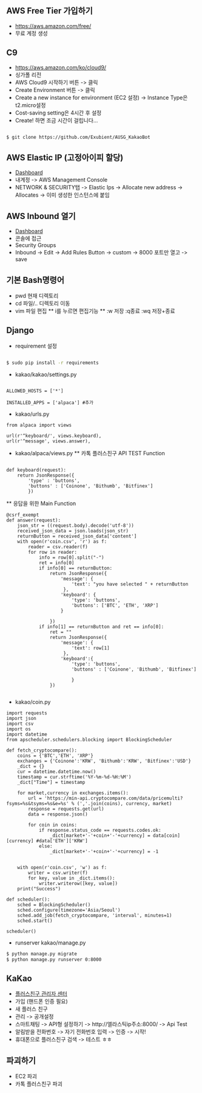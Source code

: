 ## AWS Free Tier 가입하기
* https://aws.amazon.com/free/
* 무료 계정 생성

## C9
* https://aws.amazon.com/ko/cloud9/
* 싱가폴 리전 
* AWS Cloud9 시작하기 버튼 -> 클릭
* Create Environment 버튼 -> 클릭
* Create a new instance for environment (EC2 설정) -> Instance Type은 t2.micro설정
* Cost-saving setting은 4시간 후 설정
* Create! 하면 조금 시간이 걸립니다...
```bash

$ git clone https://github.com/Exubient/AUSG_KakaoBot

```

## AWS Elastic IP (고정아이피 할당)
* [Dashboard](https://aws.amazon.com/ko/)
* 내계정 -> AWS Management Console
* NETWORK & SECURITY탭 -> Elastic Ips -> Allocate new address -> Allocates -> 이미 생성한 인스턴스에 붙임

## AWS Inbound 열기
* [Dashboard](https://aws.amazon.com/ko/)
* 콘솔에 접근
* Security Groups
* Inbound -> Edit  -> Add Rules Button -> custom -> 8000 포트만 열고 -> save

## 기본 Bash명령어
* pwd 현재 디렉토리
* cd 파일/.. 디렉토리 이동
* vim 파일 편집
** i를 누르면 편집기능
** :w 저장 :q종료 :wq 저장+종료

## Django
* requirement 설정
```bash

$ sudo pip install -r requirements

```

* kakao/kakao/settings.py
```

ALLOWED_HOSTS = ['*']

INSTALLED_APPS = ['alpaca'] #추가

```

* kakao/urls.py
```
from alpaca import views

url(r'^keyboard/', views.keyboard),
url(r'^message', views.answer),

```

* kakao/alpaca/views.py
** 카톡 플러스친구 API TEST Function
```

def keyboard(request):
	return JsonResponse({
		'type' : 'buttons',
		'buttons' : ['Coinone', 'Bithumb', 'Bitfinex']
		})

```

** 응답을 위한 Main Function
```
@csrf_exempt
def answer(request):
    json_str = ((request.body).decode('utf-8'))
    received_json_data = json.loads(json_str)
    returnButton = received_json_data['content']
    with open(r'coin.csv', 'r') as f:
        reader = csv.reader(f)
        for row in reader:
            info = row[0].split("-")
            ret = info[0]
            if info[0] == returnButton:
                return JsonResponse({
                    'message': {
                        'text': "you have selected " + returnButton
                     },
                    'keyboard': {
                        'type': 'buttons',
                        'buttons': ['BTC', 'ETH', 'XRP']
                    }

                })
            if info[1] == returnButton and ret == info[0]: 
                ret = ""
                return JsonResponse({
                    'message': {
                        'text': row[1]
                     },
                    'keyboard':{
                        'type': 'buttons',
                        'buttons' : ['Coinone', 'Bithumb', 'Bitfinex']

                        }
                })
    
```

* kakao/coin.py
```
import requests
import json
import csv
import os
import datetime
from apscheduler.schedulers.blocking import BlockingScheduler

def fetch_cryptocompare():
	coins = {'BTC','ETH', 'XRP'}
	exchanges = {'Coinone':'KRW', 'Bithumb':'KRW', 'Bitfinex':'USD'}
	_dict = {}
	cur = datetime.datetime.now()
	timestamp = cur.strftime('%Y-%m-%d-%H:%M')
	_dict["Time"] = timestamp

	for market,currency in exchanges.items():
		url = 'https://min-api.cryptocompare.com/data/pricemulti?fsyms=%s&tsyms=%s&e=%s' % (','.join(coins), currency, market)
		response = requests.get(url)
		data = response.json()

		for coin in coins:
			if response.status_code == requests.codes.ok:
				_dict[market+'-'+coin+'-'+currency] = data[coin][currency] #data['ETH']['KRW']
			else:
				_dict[market+'-'+coin+'-'+currency] = -1


	with open(r'coin.csv', 'w') as f:
		writer = csv.writer(f)
		for key, value in _dict.items():
			writer.writerow([key, value])
	print("Success")

def scheduler():
    sched = BlockingScheduler()
    sched.configure(timezone='Asia/Seoul')
    sched.add_job(fetch_cryptocompare, 'interval', minutes=1)
    sched.start()

scheduler()
```
* runserver kakao/manage.py
```bash
$ python manage.py migrate
$ python manage.py runserver 0:8000
```
## KaKao
* [플러스친구 관리자 센터](https://center-pf.kakao.com/signup)
* 가입 (핸드폰 인증 필요)
* 새 플러스 친구
* 관리 -> 공개설정
* 스마트채팅 -> API형 설정하기 -> http://엘라스틱ip주소:8000/ -> Api Test
* 알림받을 전화번호 -> 자기 전화번호 입력 -> 인증 -> 시작!
* 휴대폰으로 플러스친구 검색 -> 테스트 ㅎㅎ 

## 파괴하기
* EC2 파괴
* 카톡 플러스친구 파괴


